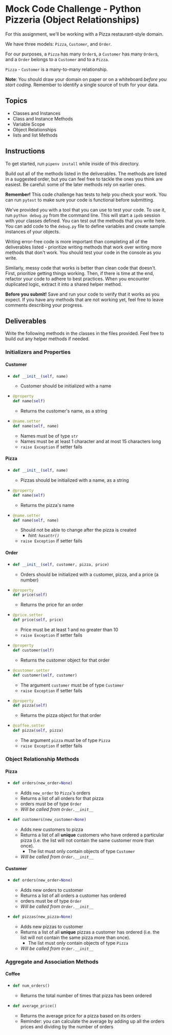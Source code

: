# Mock Code Challenge - Python Pizzeria (Object Relationships)

For this assignment, we'll be working with a Pizza restaurant-style domain.

We have three models: `Pizza`, `Customer`, and `Order`.

For our purposes, a `Pizza` has many `Order`s, a `Customer` has many
`Order`s, and a `Order` belongs to a `Customer` and to a `Pizza`.

`Pizza` - `Customer` is a many-to-many relationship. 

**Note**: You should draw your domain on paper or on a whiteboard _before you
start coding_. Remember to identify a single source of truth for your data.

## Topics

- Classes and Instances
- Class and Instance Methods
- Variable Scope
- Object Relationships
- lists and list Methods

## Instructions

To get started, run `pipenv install` while inside of this directory.

Build out all of the methods listed in the deliverables. The methods are listed
in a suggested order, but you can feel free to tackle the ones you think are
easiest. Be careful: some of the later methods rely on earlier ones.

**Remember!** This code challenge has tests to help you check your work. You
can run `pytest` to make sure your code is functional before submitting.

We've provided you with a tool that you can use to test your code. To use it,
run `python debug.py` from the command line. This will start a `ipdb` session
with your classes defined. You can test out the methods that you write here. You
can add code to the `debug.py` file to define variables and create sample
instances of your objects.

Writing error-free code is more important than completing all of the
deliverables listed - prioritize writing methods that work over writing more
methods that don't work. You should test your code in the console as you write.

Similarly, messy code that works is better than clean code that doesn't. First,
prioritize getting things working. Then, if there is time at the end, refactor
your code to adhere to best practices. When you encounter duplicated logic,
extract it into a shared helper method.

**Before you submit!** Save and run your code to verify that it works as you
expect. If you have any methods that are not working yet, feel free to leave
comments describing your progress.

## Deliverables

Write the following methods in the classes in the files provided. Feel free to
build out any helper methods if needed.

### Initializers and Properties

#### Customer

- 
  ```python
  def __init__(self, name)
  ```
  - Customer should be initialized with a name 
- 
  ```python
  @property
  def name(self)
  ```
    - Returns the customer's name, as a string
- 
  ```python
  @name.setter
  def name(self, name)
  ```
    - Names must be of type `str`
    - Names must be at least 1 character and at most 15 characters long
    - `raise Exception` if setter fails
      

#### Pizza

- 
  ```python
  def __init__(self, name)
  ```
  - Pizzas should be initialized with a name, as a string
- 
  ```python
  @property
  def name(self)
  ```
    - Returns the pizza's name
- 
  ```python
  @name.setter
  def name(self, name)
  ```
    - Should not be able to change after the pizza is created
      - _hint: `hasattr()`_
    - `raise Exception` if setter fails

#### Order

- 
    ```python
    def __init__(self, customer, pizza, price)
    ```
  - Orders should be initialized with a customer, pizza, and a price (a number)
- 
  ```python
  @property
  def price(self)
  ```
    - Returns the price for an order
- 
  ```python
  @price.setter
  def price(self, price)
  ```
    - Price must be at least 1 and no greater than 10
    - `raise Exception` if setter fails
- 
  ```python
  @property
  def customer(self)
  ```
    - Returns the customer object for that order
- 
  ```python
  @customer.setter
  def customer(self, customer)
  ```
    - The argument `customer` must be of type `Customer`
    - `raise Exception` if setter fails
- 
  ```python
  @property
  def pizza(self)
  ```
    - Returns the pizza object for that order
- 
  ```python
  @coffee.setter
  def pizza(self, pizza)
  ```
    - The argument `pizza` must be of type `Pizza` 
    - `raise Exception` if setter fails

### Object Relationship Methods


#### Pizza

- 
  ```python
  def orders(new_order=None)
  ```
  - Adds `new_order` to `Pizza`'s orders
  - Returns a list of all orders for that pizza
  - orders must be of type `Order`
  - _Will be called from `Order.__init__`_
- 
  ```python
  def customers(new_customer=None)
  ```
  - Adds new customers to pizza
  - Returns a list of all **unique** customers who have ordered a particular pizza (i.e. the list will not contain the same customer more than once).
    - The list must only contain objects of type `Customer`
  - _Will be called from `Order.__init__`_

#### Customer

- 
  ```python
  def orders(new_order=None)
  ```
  - Adds new orders to customer
  - Returns a list of all orders a customer has ordered
  - orders must be of type `Order`
  - _Will be called from `Order.__init__`_
- 
  ```python
  def pizzas(new_pizza=None)
  ```
  - Adds new pizzas to customer
  - Returns a list of all **unique** pizzas a customer has ordered (i.e. the list will not contain the same pizza more than once).
    - The list must only contain objects of type `Pizza`
  - _Will be called from `Order.__init__`_

### Aggregate and Association Methods


#### Coffee

- 
  ```python
  def num_orders()
  ```
  - Returns the total number of times that pizza has been ordered
- 
  ```python
  def average_price()
  ```
  - Returns the average price for a pizza based on its orders
  - Reminder: you can calculate the average by adding up all the orders prices and
    dividing by the number of orders